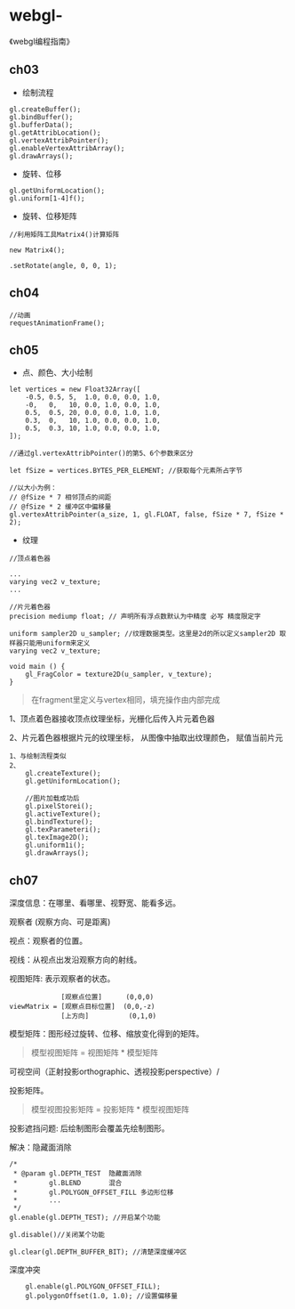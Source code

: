 # webgl-

《webgl编程指南》

## ch03

- 绘制流程

```
gl.createBuffer();
gl.bindBuffer();
gl.bufferData();
gl.getAttribLocation();
gl.vertexAttribPointer();
gl.enableVertexAttribArray();
gl.drawArrays();
```

- 旋转、位移
```
gl.getUniformLocation();
gl.uniform[1-4]f();
```

- 旋转、位移矩阵
```
//利用矩阵工具Matrix4()计算矩阵

new Matrix4();

.setRotate(angle, 0, 0, 1);
```

## ch04

```
//动画
requestAnimationFrame();
```

## ch05

- 点、颜色、大小绘制
```
let vertices = new Float32Array([
    -0.5, 0.5, 5,  1.0, 0.0, 0.0, 1.0,
    -0,   0,   10, 0.0, 1.0, 0.0, 1.0,
    0.5,  0.5, 20, 0.0, 0.0, 1.0, 1.0,
    0.3,  0,   10, 1.0, 0.0, 0.0, 1.0,
    0.5,  0.3, 10, 1.0, 0.0, 0.0, 1.0,
]);

//通过gl.vertexAttribPointer()的第5、6个参数来区分

let fSize = vertices.BYTES_PER_ELEMENT; //获取每个元素所占字节

//以大小为例：
// @fSize * 7 相邻顶点的间距
// @fSize * 2 缓冲区中偏移量
gl.vertexAttribPointer(a_size, 1, gl.FLOAT, false, fSize * 7, fSize * 2);

```

- 纹理

```
//顶点着色器

...
varying vec2 v_texture;
...

//片元着色器
precision mediump float; // 声明所有浮点数默认为中精度 必写 精度限定字

uniform sampler2D u_sampler; //纹理数据类型。这里是2d的所以定义sampler2D 取样器只能用uniform来定义
varying vec2 v_texture;

void main () {
    gl_FragColor = texture2D(u_sampler, v_texture);
}
```

>  在fragment里定义与vertex相同，填充操作由内部完成

1、顶点着色器接收顶点纹理坐标，光栅化后传入片元着色器

2、片元着色器根据片元的纹理坐标， 从图像中抽取出纹理颜色， 赋值当前片元

```
1、与绘制流程类似
2、
    gl.createTexture();
    gl.getUniformLocation();

    //图片加载成功后
    gl.pixelStorei();
    gl.activeTexture();
    gl.bindTexture();
    gl.texParameteri();
    gl.texImage2D();
    gl.uniform1i();
    gl.drawArrays();

```

## ch07

深度信息：在哪里、看哪里、视野宽、能看多远。

观察者 (观察方向、可是距离)

视点：观察者的位置。

视线：从视点出发沿观察方向的射线。

视图矩阵: 表示观察者的状态。
```
             [观察点位置]      (0,0,0)
viewMatrix = [观察点目标位置]  (0,0,-z)
             [上方向]          (0,1,0)
```
模型矩阵：图形经过旋转、位移、缩放变化得到的矩阵。

> 模型视图矩阵 = 视图矩阵 * 模型矩阵

可视空间（正射投影orthographic、透视投影perspective）/

投影矩阵。

> 模型视图投影矩阵 = 投影矩阵 * 模型视图矩阵

投影遮挡问题: 后绘制图形会覆盖先绘制图形。

解决：隐藏面消除

```
/*
 * @param gl.DEPTH_TEST  隐藏面消除
 *        gl.BLEND       混合
 *        gl.POLYGON_OFFSET_FILL 多边形位移
 *        ...
 */
gl.enable(gl.DEPTH_TEST); //开启某个功能

gl.disable()//关闭某个功能

gl.clear(gl.DEPTH_BUFFER_BIT); //清楚深度缓冲区

```
深度冲突
```
    gl.enable(gl.POLYGON_OFFSET_FILL);
    gl.polygonOffset(1.0, 1.0); //设置偏移量

```